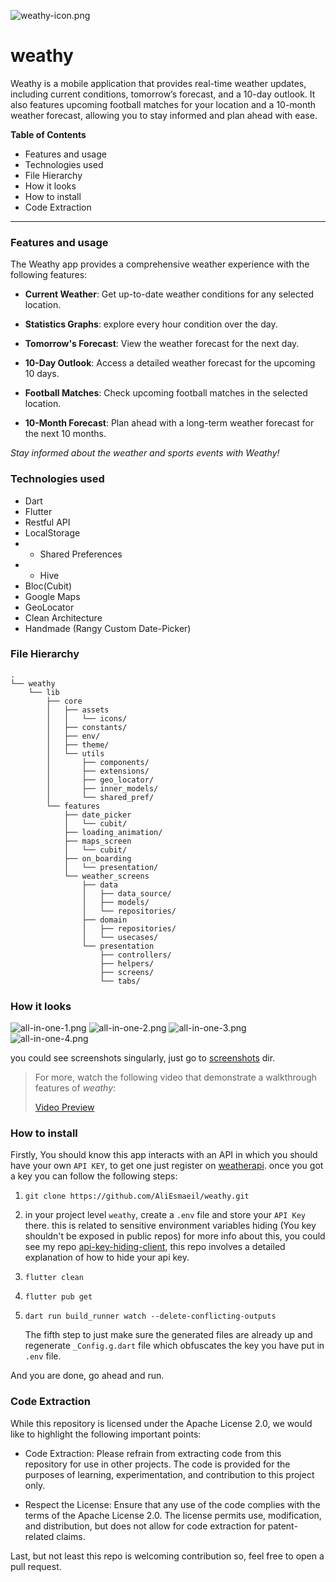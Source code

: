 ![weathy-icon.png](screenshots%2Fweathy-icon.png)

# weathy
Weathy is a mobile application that provides real-time weather updates, including current conditions, tomorrow’s forecast, and a 10-day outlook. It also features upcoming football matches for your location and a 10-month weather forecast, allowing you to stay informed and plan ahead with ease.

**Table of Contents**
- Features and usage
- Technologies used
- File Hierarchy
- How it looks
- How to install
- Code Extraction
________________________________________________________________

### Features and usage

The Weathy app provides a comprehensive weather experience with the following features:

- **Current Weather**: Get up-to-date weather conditions for any selected location.

- **Statistics Graphs**: explore every hour condition over the day.

- **Tomorrow's Forecast**: View the weather forecast for the next day.

- **10-Day Outlook**: Access a detailed weather forecast for the upcoming 10 days.

- **Football Matches**: Check upcoming football matches in the selected location.

- **10-Month Forecast**: Plan ahead with a long-term weather forecast for the next 10 months.

*Stay informed about the weather and sports events with Weathy!*

### Technologies used

- Dart
- Flutter 
- Restful API
- LocalStorage
- - Shared Preferences
- - Hive
- Bloc(Cubit)
- Google Maps
- GeoLocator
- Clean Architecture
- Handmade (Rangy Custom Date-Picker)

### File Hierarchy
```
.
└── weathy
    └── lib
        ├── core
        │   ├── assets
        │   │   └── icons/
        │   ├── constants/
        │   ├── env/
        │   ├── theme/
        │   └── utils
        │       ├── components/
        │       ├── extensions/
        │       ├── geo_locator/
        │       ├── inner_models/
        │       └── shared_pref/
        └── features
            ├── date_picker
            │   └── cubit/
            ├── loading_animation/
            ├── maps_screen
            │   └── cubit/
            ├── on_boarding
            │   └── presentation/
            └── weather_screens
                ├── data
                │   ├── data_source/
                │   ├── models/
                │   └── repositories/
                ├── domain
                │   ├── repositories/
                │   └── usecases/
                └── presentation
                    ├── controllers/
                    ├── helpers/
                    ├── screens/
                    └── tabs/
```

### How it looks
![all-in-one-1.png](screenshots%2Fall-in-one-1.png)
![all-in-one-2.png](screenshots%2Fall-in-one-2.png)
![all-in-one-3.png](screenshots%2Fall-in-one-3.png)
![all-in-one-4.png](screenshots%2Fall-in-one-4.png)

you could see screenshots singularly, just go to [screenshots](screenshots) dir.

>For more, watch the following video that demonstrate a walkthrough features of *weathy*:
>
>[Video Preview]()

### How to install

Firstly, You should know this app interacts with an API in which you should have your own `API KEY`, to get one just register on [weatherapi](https://www.weatherapi.com/). once you got a key you can follow the following steps:
1. ```
   git clone https://github.com/AliEsmaeil/weathy.git 
   ```
2. in your project level `weathy`, create a `.env` file and store your `API Key` there.
 this is related to sensitive environment variables hiding (You key shouldn't be exposed in public repos)
for more info about this, you could see my repo [api-key-hiding-client](https://github.com/AliEsmaeil/api-key-hiding-client), this repo involves a detailed explanation of how to hide your api key.

3. ```
   flutter clean
   ``` 
4. ```
   flutter pub get   
   ```
5. ```
   dart run build_runner watch --delete-conflicting-outputs
   ```
   The fifth step to just make sure the generated files are already up and regenerate `_Config.g.dart` file which obfuscates the key you have put in `.env` file.

And you are done, go ahead and run.

### Code Extraction
While this repository is licensed under the Apache License 2.0, we would like to highlight the following important points:

- Code Extraction: Please refrain from extracting code from this repository for use in other projects. The code is provided for the purposes of learning, experimentation, and contribution to this project only.

- Respect the License: Ensure that any use of the code complies with the terms of the Apache License 2.0. The license permits use, modification, and distribution, but does not allow for code extraction for patent-related claims.

Last, but not least this repo is welcoming contribution so, feel free to open a pull request.
